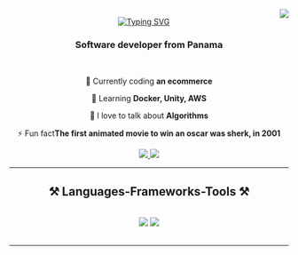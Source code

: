 <img align="right" src="https://visitor-badge.laobi.icu/badge?page_id=jwenjian.visitor-badge&left_color=red&right_color=green&left_text=visitors">
<div align="center">

[![Typing SVG](https://readme-typing-svg.demolab.com?font=Fira+Code&pause=1000&color=2CAAF7&background=FFD72B00&random=false&width=435&lines=Coding+for+a+living%2Cliving+to+code.;Im+codeslayer%2Chello+%F0%9F%91%8B)](https://git.io/typing-svg)

<h3 align="center">Software developer from Panama</h3>
</div>
<br/>

<div align="center">
 
 🔭 Currently coding **an ecommerce**
 
 🌱 Learning **Docker, Unity, AWS**

💬 I love to talk about **Algorithms**

⚡ Fun fact**The first animated movie to win an oscar was sherk, in 2001**

 </div>
 
<div align="center"> 
  <a href="mailto:josegabmuz@gmail.com">
    <img src="https://img.shields.io/badge/Gmail-333333?style=for-the-badge&logo=gmail&logoColor=red" />
  </a>
  <a href="https://linkedin.com/in/jose-muñoz-442663293" target="_blank">
    <img src="https://img.shields.io/badge/LinkedIn-0077B5?style=for-the-badge&logo=linkedin&logoColor=white" target="_blank" />
  </a>
  
</div>

 <hr/>
 
<h2 align="center">⚒️ Languages-Frameworks-Tools ⚒️</h2>
<br/>
<div align="center">
    <img src="https://skillicons.dev/icons?i=react,html,css,vscode,github,git">
    <img src="https://skillicons.dev/icons?i=nodejs,python,javascript,mongodb,c,java,mysql,flask" ><br>
</div>

<br/>
<hr/>


